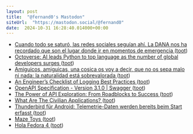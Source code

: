 ```yaml
---
layout: post
title:  "@fernand0's Mastodon"
siteUrl:  "https://mastodon.social/@fernand0"
date:  2024-10-31 16:28:40.014000+00:00
---
```

*  [Cuando todo se saturó, las redes sociales seguían ahí. La DANA nos ha recordado que son el lugar donde ir en momentos de emergencia ](https://www.xataka.com/aplicaciones/cuando-todo-se-saturo-redes-sociales-seguian-ahi-dana-nos-ha-recordado-que-lugar-donde-ir-momentos-emergenci) ([toot](https://mastodon.social/@fernand0/113402977976800991))
*  [Octoverse: AI leads Python to top language as the number of global developers surges ](https://github.blog/news-insights/octoverse/octoverse-2024) ([toot](https://mastodon.social/@fernand0/113402670717710244))
*  [Amiguicos, amiguicas, una cosica os voy a decir, que no os sepa malo ni nada: la naturalidad está sobrevalorada ](https://mastodon.social/@fernand0/113402349243102482) ([toot](https://mastodon.social/@fernand0/113402349243102482))
*  [An Engineer’s Checklist of Logging Best Practices ](https://www.honeycomb.io/blog/engineers-checklist-logging-best-practice) ([toot](https://mastodon.social/@fernand0/113402017465121166))
*  [OpenAPI Specification - Version 3.1.0 \| Swagger ](https://swagger.io/specification) ([toot](https://mastodon.social/@fernand0/113401768513630603))
*  [The Power of API Exploration: From Roadblocks to Success ](https://swagger.io/blog/api-exploration-roadblocks-success) ([toot](https://mastodon.social/@fernand0/113401471947502838))
*  [What Are The Civilian Applications? ](https://interconnected.org/home/2024/10/24/sou) ([toot](https://mastodon.social/@fernand0/113401232994301363))
*  [Thunderbird für Android: Telemetrie-Daten werden bereits beim Start erfasst ](https://www.kuketz-blog.de/thunderbird-fuer-android-telemetrie-daten-werden-bereits-beim-start-erfasst) ([toot](https://mastodon.social/@fernand0/113400414030600881))
*  [Maze Toys ](https://maze.toys) ([toot](https://mastodon.social/@fernand0/113399643155085109))
*  [Hola Fedora 4 ](https://mastodon.social/@fernand0/113397976188007865) ([toot](https://mastodon.social/@fernand0/113397976188007865))
